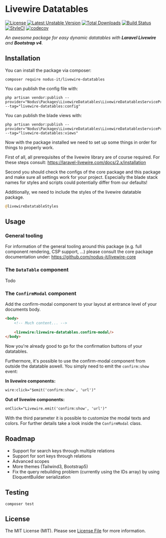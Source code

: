 # Livewire Datatables

[![License](https://poser.pugx.org/nodus-it/livewire-datatables/license)](//packagist.org/packages/nodus-it/livewire-datatables)
[![Latest Unstable Version](https://poser.pugx.org/nodus-it/livewire-datatables/v/unstable)](//packagist.org/packages/nodus-it/livewire-datatables)
[![Total Downloads](https://poser.pugx.org/nodus-it/livewire-datatables/downloads)](//packagist.org/packages/nodus-it/livewire-datatables)
[![Build Status](https://travis-ci.com/nodus-it/livewire-datatables.svg?branch=master)](https://travis-ci.com/nodus-it/livewire-datatables)
[![StyleCI](https://github.styleci.io/repos/311639565/shield?branch=master)](https://github.styleci.io/repos/311639565?branch=master)
[![codecov](https://codecov.io/gh/nodus-it/livewire-datatables/branch/master/graph/badge.svg)](https://codecov.io/gh/nodus-it/livewire-datatables)

_An awesome package for easy dynamic datatables with **Laravel Livewire** and **Bootstrap v4**._

## Installation
You can install the package via composer:
````
composer require nodus-it/livewire-datatables
````
You can publish the config file with:
````
php artisan vendor:publish --provider="Nodus\Packages\LivewireDatatables\LivewireDatatablesServiceProvider" --tag="livewire-datatables:config"
````
You can publish the blade views with:
````
php artisan vendor:publish --provider="Nodus\Packages\LivewireDatatables\LivewireDatatablesServiceProvider" --tag="livewire-datatables:views"
````

Now with the package installed we need to set up some things in order for things to properly work.

First of all, all prerequisites of the livewire library are of course required. For these steps consult: https://laravel-livewire.com/docs/2.x/installation

Second you should check the configs of the core package and this package and make sure all settings work for your project. Especially the blade stack names for styles and scripts could potentially differ from our defaults! 

Additionally, we need to include the styles of the livewire datatable package.
````php
@livewireDatatableStyles
````

## Usage
### General tooling
For information of the general tooling around this package (e.g. full component rendering, CSP support, ...) please consult the core package documentation under: https://github.com/nodus-it/livewire-core

### The ``DataTable`` component
Todo

### The ``ConfirmModal`` component
Add the confirm-modal component to your layout at entrance level of your documents body.
````html
<body>
    <!-- Much content... -->
    
    <livewire:livewire-datatables.confirm-modal/>
</body>
````
Now you're already good to go for the confirmation buttons of your datatables.

Furthermore, it's possible to use the confirm-modal component from outside the datatable aswell. You simply need to emit the ``confirm:show`` event:

**In livewire components:**
````html
wire:click="$emit('confirm:show', 'url')"
````
**Out of livewire components:**
````html
onClick="Livewire.emit('confirm:show', 'url')"
````

With the third parameter it is possible to customize the modal texts and colors. For further details take a look inside the ``ConfirmModal`` class.

## Roadmap
- Support for search keys through multiple relations
- Support for sort keys through relations
- Advanced scopes
- More themes (Tailwind3, Bootstrap5)
- Fix the query rebuilding problem (currently using the IDs array) by using EloquentBuilder serialization

## Testing
````
composer test
````

## License
The MIT License (MIT). Please see [License File](LICENCE) for more information.
